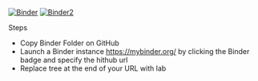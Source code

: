 [![Binder](https://mybinder.org/badge_logo.svg)](https://mybinder.org/v2/gh/pradyjswl/TagAuditor/main)
[![Binder2](https://mybinder.org/badge_logo.svg)](https://mybinder.org/v2/gh/pradyjswl/TagAuditor/main?urlpath=/lab)

Steps
- Copy Binder Folder on GitHub
- Launch a Binder instance https://mybinder.org/ by clicking the Binder badge and specify the hithub url
- Replace tree at the end of your URL with lab
